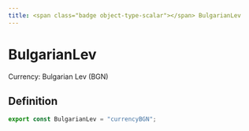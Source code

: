 ```yaml
---
title: <span class="badge object-type-scalar"></span> BulgarianLev
---
```

# <span class="badge object-type-scalar"></span> BulgarianLev

Currency: Bulgarian Lev (BGN)

## Definition

```typescript
export const BulgarianLev = "currencyBGN";

```
